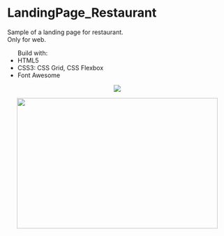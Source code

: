 # LandingPage_Restaurant

<p> Sample of a landing page for restaurant. <br />  Only for web. </p>

<ul> Build with:
  <li> HTML5 </li>
  <li> CSS3: CSS Grid, CSS Flexbox</li>
  <li> Font Awesome </li>
</ul>

  <center> <img src="https://i.ibb.co/P6kTCzN/preview.png"> </center>

<p align="center">
  <img width="460" height="300" src="https://i.ibb.co/P6kTCzN/preview.png">
</p>
